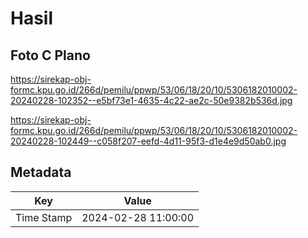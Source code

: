 # Hasil

## Foto C Plano

https://sirekap-obj-formc.kpu.go.id/266d/pemilu/ppwp/53/06/18/20/10/5306182010002-20240228-102352--e5bf73e1-4635-4c22-ae2c-50e9382b536d.jpg

https://sirekap-obj-formc.kpu.go.id/266d/pemilu/ppwp/53/06/18/20/10/5306182010002-20240228-102449--c058f207-eefd-4d11-95f3-d1e4e9d50ab0.jpg


## Metadata

| Key        | Value               |
| ---------- | ------------------- |
| Time Stamp | 2024-02-28 11:00:00 |



